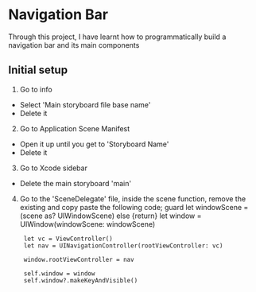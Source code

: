 # Navigation Bar
Through this project, I have learnt how to programmatically build a navigation bar and its main components

## Initial setup
1. Go to info
  - Select 'Main storyboard file base name'
  - Delete it
2. Go to Application Scene Manifest
  - Open it up until you get to 'Storyboard Name'
  - Delete it
3. Go to Xcode sidebar
  - Delete the main storyboard 'main'
4. Go to the 'SceneDelegate' file, inside the scene function, remove the existing and copy paste the following code;
        guard let windowScene = (scene as? UIWindowScene) else {return}
        let window = UIWindow(windowScene: windowScene)
        
        let vc = ViewController()
        let nav = UINavigationController(rootViewController: vc)
        
        window.rootViewController = nav
        
        self.window = window
        self.window?.makeKeyAndVisible()
